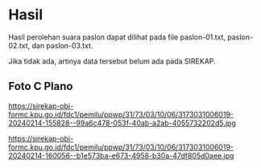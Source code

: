 # Hasil

Hasil perolehan suara paslon dapat dilihat pada file paslon-01.txt, paslon-02.txt, dan paslon-03.txt.

Jika tidak ada, artinya data tersebut belum ada pada SIREKAP.

## Foto C Plano

https://sirekap-obj-formc.kpu.go.id/fdc1/pemilu/ppwp/31/73/03/10/06/3173031006019-20240214-155828--99a6c478-053f-40ab-a2ab-4055732202d5.jpg

https://sirekap-obj-formc.kpu.go.id/fdc1/pemilu/ppwp/31/73/03/10/06/3173031006019-20240214-160056--b1e573ba-e673-4958-b30a-47df805d0aee.jpg
